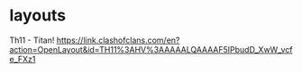 # layouts
Th11 - Titan!
https://link.clashofclans.com/en?action=OpenLayout&id=TH11%3AHV%3AAAAALQAAAAF5IPbudD_XwW_vcfe_FXz1
